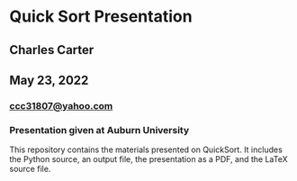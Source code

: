 # Quick Sort Presentation

## Charles Carter

## May 23, 2022

### ccc31807@yahoo.com

### Presentation given at Auburn University

This repository contains the materials presented on QuickSort. It includes the Python source, an output file, the presentation as a PDF, and the LaTeX source file.
